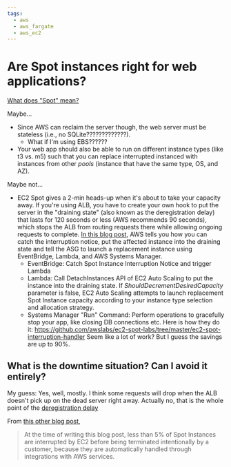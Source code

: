 ```yaml
---
tags:
  - aws
  - aws_fargate
  - aws_ec2
---
```

# Are Spot instances right for web applications?

[What does "Spot" mean?](Q+A/0043%20What%20does%20"Spot"%20mean%20in%20AWS%20land?/dev.md)

Maybe...

- Since AWS can reclaim the server though, the web server must be stateless (i.e., no SQLite?????????????).
	- What if I'm using EBS??????
- Your web app should also be able to run on different instance types (like t3 vs. m5) such that you can replace interrupted instanced with instances from other *pools* (instance that have the same type, OS, and AZ).

Maybe not...

- EC2 Spot gives a 2-min heads-up when it's about to take your capacity away. If you're using ALB, you have to create your own hook to put the server in the "draining state" (also known as the deregistration delay) that lasts for 120 seconds or less (AWS recommends 90 seconds), which stops the ALB from routing requests there while allowing ongoing requests to complete. [In this blog post](https://aws.amazon.com/blogs/compute/running-web-applications-on-amazon-ec2-spot-instances/), AWS tells you how you can catch the interruption notice, put the affected instance into the draining state and tell the ASG to launch a replacement instance using EventBridge, Lambda, and AWS Systems Manager. 
	- EventBridge: Catch Spot Instance Interruption Notice and trigger Lambda
	- Lambda: Call DetachInstances API of EC2 Auto Scaling to put the instance into the draining state. If *ShouldDecrementDesiredCapacity* parameter is false, EC2 Auto Scaling attempts to launch replacement Spot Instance capacity according to your instance type selection and allocation strategy.
	- Systems Manager "Run" Command: Perform operations to gracefully stop your app, like closing DB connections etc.
	Here is how they do it: https://github.com/awslabs/ec2-spot-labs/tree/master/ec2-spot-interruption-handler 
  Seem like a lot of work? But I guess the savings are up to 90%.

## What is the downtime situation? Can I avoid it entirely?

My guess: Yes, well, mostly. I think some requests will drop when the ALB doesn't pick up on the dead server right away. Actually no, that is the whole point of the [deregistration delay](https://github.com/awslabs/ec2-spot-labs/tree/master/ec2-spot-interruption-handler)

From [this other blog post](https://aws.amazon.com/blogs/compute/best-practices-for-handling-ec2-spot-instance-interruptions/), 
>At the time of writing this blog post, less than 5% of Spot Instances are interrupted by EC2 before being terminated intentionally by a customer, because they are automatically handled through integrations with AWS services.

